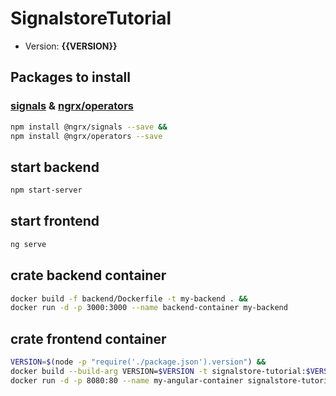 # SignalstoreTutorial

* Version: **{{VERSION}}**

## Packages to install

### [signals](https://ngrx.io/guide/signals) & [ngrx/operators](https://ngrx.io/guide/operators/operators)

````bash
npm install @ngrx/signals --save &&
npm install @ngrx/operators --save
````

## start backend

````bash
npm start-server
````

## start frontend

````bash
ng serve
````

## crate backend container

````bash
docker build -f backend/Dockerfile -t my-backend . &&
docker run -d -p 3000:3000 --name backend-container my-backend
````

## crate frontend container

````bash
VERSION=$(node -p "require('./package.json').version") && 
docker build --build-arg VERSION=$VERSION -t signalstore-tutorial:$VERSION . &&
docker run -d -p 8080:80 --name my-angular-container signalstore-tutorial:$VERSION
````
